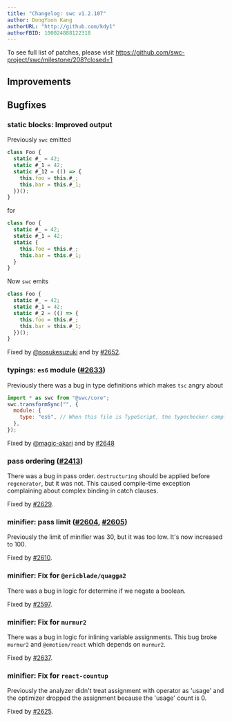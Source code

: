 ```yaml
---
title: "Changelog: swc v1.2.107"
author: DongYoon Kang
authorURL: "http://github.com/kdy1"
authorFBID: 100024888122318
---
```


To see full list of patches, please visit https://github.com/swc-project/swc/milestone/208?closed=1

## Improvements

## Bugfixes

### static blocks: Improved output

Previously `swc` emitted

```js
class Foo {
  static #_ = 42;
  static #_1 = 42;
  static #_12 = (() => {
    this.foo = this.#_;
    this.bar = this.#_1;
  })();
}
```

for

```js
class Foo {
  static #_ = 42;
  static #_1 = 42;
  static {
    this.foo = this.#_;
    this.bar = this.#_1;
  }
}
```

Now `swc` emits

```js
class Foo {
  static #_ = 42;
  static #_1 = 42;
  static #_2 = (() => {
    this.foo = this.#_;
    this.bar = this.#_1;
  })();
}
```

Fixed by [@sosukesuzuki](https://github.com/sosukesuzuki) and by [#2652](https://github.com/swc-project/swc/pull/2652).

### typings: `es6` module ([#2633](https://github.com/swc-project/swc/issues/2633))

Previously there was a bug in type definitions which makes `tsc` angry about

```js
import * as swc from "@swc/core";
swc.transformSync("", {
  module: {
    type: "es6", // When this file is TypeScript, the typechecker complains about this line
  },
});
```

Fixed by [@magic-akari](https://github.com/magic-akari) and by [#2648](https://github.com/swc-project/swc/pull/2648)

### pass ordering ([#2413](https://github.com/swc-project/swc/issues/2413))

There was a bug in pass order. `destructuring` should be applied before `regenerator`, but it was not.
This caused compile-time exception complaining about complex binding in catch clauses.

Fixed by [#2629](https://github.com/swc-project/swc/pull/2629).

### minifier: pass limit ([#2604](https://github.com/swc-project/swc/issues/2604), [#2605](https://github.com/swc-project/swc/issues/2605))

Previously the limit of minifier was 30, but it was too low.
It's now increased to 100.

Fixed by [#2610](https://github.com/swc-project/swc/pull/2610).

### minifier: Fix for `@ericblade/quagga2`

There was a bug in logic for determine if we negate a boolean.

Fixed by [#2597](https://github.com/swc-project/swc/pull/2597).

### minifier: Fix for `murmur2`

There was a bug in logic for inlining variable assignments.
This bug broke `murmur2` and `@emotion/react` which depends on `murmur2`.

Fixed by [#2637](https://github.com/swc-project/swc/pull/2637).

### minifier: Fix for `react-countup`

Previously the analyzer didn't treat assignment with operator as 'usage' and the optimizer dropped the assignment because the 'usage' count is 0.

Fixed by [#2625](https://github.com/swc-project/swc/pull/2625).
